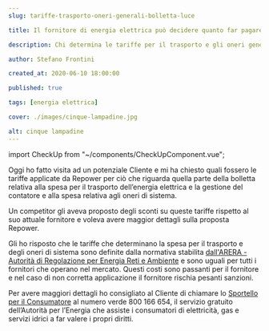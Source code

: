 ```yaml
---
slug: tariffe-trasporto-oneri-generali-bolletta-luce

title: Il fornitore di energia elettrica può decidere quanto far pagare per il trasporto e per gli oneri di sistema?

description: Chi determina le tariffe per il trasporto e gli oneri generali di sistema della bolletta della luce?

author: Stefano Frontini

created_at: 2020-06-10 18:00:00

published: true

tags: [energia elettrica]

cover: ./images/cinque-lampadine.jpg

alt: cinque lampadine
---
```


import CheckUp from "~/components/CheckUpComponent.vue";

Oggi ho fatto visita ad un potenziale Cliente e mi ha chiesto quali fossero le tariffe applicate da Repower per ciò che riguarda quella parte della bolletta relativa alla spesa per il trasporto dell’energia elettrica e la gestione del contatore e alla spesa relativa agli oneri di sistema.

Un competitor gli aveva proposto degli sconti su queste tariffe rispetto al suo attuale fornitore e voleva avere maggior dettagli sulla proposta Repower.

Gli ho risposto che le tariffe che determinano la spesa per il trasporto e degli oneri di sistema sono definite dalla normativa stabilita
[dall'ARERA - Autorità di Regolazione per Energia Reti e Ambiente](https://www.arera.it/it/index.htm) e <span class="grassetto">sono uguali per tutti i fornitori</span> che operano nel mercato. Questi costi sono passanti per il fornitore e nel caso di non corretta applicazione il fornitore rischia pesanti sanzioni.

Per avere maggiori dettagli ho consigliato al Cliente di chiamare lo [Sportello per il Consumatore](http://www.sportelloperilconsumatore.it/) al numero verde 800 166 654, il servizio gratuito dell’Autorità per l’Energia che assiste i consumatori di elettricità, gas e servizi idrici a far valere i propri diritti.

<CheckUp />
